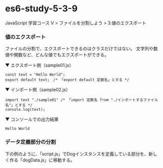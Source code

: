 # es6-study-5-3-9
JavaScript 学習コース V > ファイルを分割しよう > 3.値のエクスポート

### 値のエクスポート
ファイルの分割で、エクスポートできるのはクラスだけではない。
文字列や数値や関数など、どんな値でもエクスポートができる。

▼ エクスポート側（sample01.js）
```
const text = "Hello World";
export default text;　/* 「export default 定数名」とする */
```
▼ インポート側（sample02.js）
```
import text "./sample01" /* 「import 定数名 from "./インポートするファイル名"」とする */
console.log(text);
```
▼ コンソールでの出力結果
```
Hello World
```

### データ定義部分の分割
下の例のように、「script.js」でDogインスタンスを定義している部分を、新しく作る「dogData.js」に移動する。
